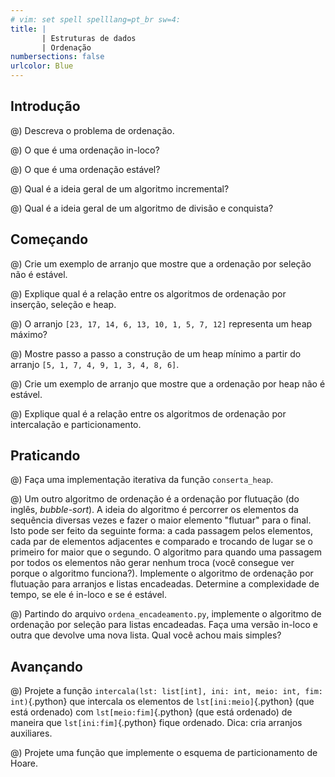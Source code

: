```yaml
---
# vim: set spell spelllang=pt_br sw=4:
title: |
       | Estruturas de dados
       | Ordenação
numbersections: false
urlcolor: Blue
---
```


## Introdução

@) Descreva o problema de ordenação.

@) O que é uma ordenação in-loco?

@) O que é uma ordenação estável?

@) Qual é a ideia geral de um algoritmo incremental?

@) Qual é a ideia geral de um algoritmo de divisão e conquista?


## Começando

@) Crie um exemplo de arranjo que mostre que a ordenação por seleção não é estável.

@) Explique qual é a relação entre os algoritmos de ordenação por inserção, seleção e heap.

@) O arranjo `[23, 17, 14, 6, 13, 10, 1, 5, 7, 12]` representa um heap máximo?

@) Mostre passo a passo a construção de um heap mínimo a partir do arranjo `[5, 1, 7, 4, 9, 1, 3, 4, 8, 6]`.

@) Crie um exemplo de arranjo que mostre que a ordenação por heap não é estável.

@) Explique qual é a relação entre os algoritmos de ordenação por intercalação e particionamento.

<!--
@) Qual é o resultado do particionado do arranjo `[23, 17, 14, 6, 13, 10, 1, 5, 7, 12]` usando o algoritmo de Lomuto? E usando o algoritmo não in-loco do material?

@) Crie um exemplo de arranjo que mostre que a ordenação por seleção usando o particionamento de Lomuto é instável.

@) A ordenação por baldes pode ser usadas para chaves inteiras? Explique.
-->


## Praticando

@) Faça uma implementação iterativa da função `conserta_heap`.

@) Um outro algoritmo de ordenação é a ordenação por flutuação (do inglês, _bubble-sort_). A ideia do algoritmo é percorrer os elementos da sequência diversas vezes e fazer o maior elemento "flutuar" para o final. Isto pode ser feito da seguinte forma: a cada passagem pelos elementos, cada par de elementos adjacentes e comparado e trocando de lugar se o primeiro for maior que o segundo. O algoritmo para quando uma passagem por todos os elementos não gerar nenhum troca (você consegue ver porque o algoritmo funciona?). Implemente o algoritmo de ordenação por flutuação para arranjos e listas encadeadas. Determine a complexidade de tempo, se ele é in-loco e se é estável.

<!--
@) Partindo do arquivo `ordena_encadeamento.py`, implemente o algoritmo de ordenação por inserção para listas encadeadas. Faça uma versão in-loco e outra que devolve uma nova lista. Qual você achou mais simples?

@) Partindo do arquivo `ordena.py`, implemente uma versão do algoritmo de ordenação por inserção para arranjos em que a parte ordenada fique no final do arranjo.
-->

@) Partindo do arquivo `ordena_encadeamento.py`, implemente o algoritmo de ordenação por seleção para listas encadeadas. Faça uma versão in-loco e outra que devolve uma nova lista. Qual você achou mais simples?

<!--
@) Partindo do arquivo `ordena.py`, implemente uma versão do algoritmo de ordenação por seleção para arranjos em que a parte ordenada fique no final do arranjo.
-->


## Avançando

@) Projete a função `intercala(lst: list[int], ini: int, meio: int, fim: int)`{.python} que intercala os elementos de `lst[ini:meio]`{.python} (que está ordenado) com `lst[meio:fim]`{.python} (que está ordenado) de maneira que `lst[ini:fim]`{.python} fique ordenado. Dica: cria arranjos auxiliares.

@) Projete uma função que implemente o esquema de particionamento de Hoare.
